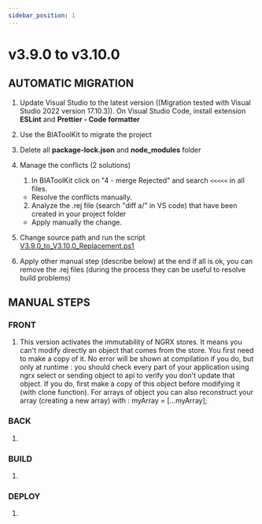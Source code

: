 ```yaml
---
sidebar_position: 1
---
```

# v3.9.0 to v3.10.0

## AUTOMATIC MIGRATION
 
1. Update Visual Studio to the latest version ((Migration tested with Visual Studio 2022 version 17.10.3)). On Visual Studio Code, install extension **ESLint** and **Prettier - Code formatter**
2. Use the BIAToolKit to migrate the project
3. Delete all **package-lock.json** and **node_modules** folder

4. Manage the conflicts (2 solutions)
   1. In BIAToolKit click on "4 - merge Rejected" and search `<<<<<` in all files.  
    * Resolve the conflicts manually.
   2. Analyze the .rej file (search "diff a/" in VS code) that have been created in your project folder
     * Apply manually the change.

5. Change source path and run the script [V3.9.0_to_V3.10.0_Replacement.ps1](./Scripts/V3.9.0_to_V3.10.0_Replacement.ps1)

6. Apply other manual step (describe below) at the end if all is ok, you can remove the .rej files (during the process they can be useful to resolve build problems)

## MANUAL STEPS
### FRONT
1. This version activates the immutability of NGRX stores. It means you can't modify directly an object that comes from the store. You first need to make a copy of it. No error will be shown at compilation if you do, but only at runtime : you should check every part of your application using ngrx select or sending object to api to verify you don't update that object. If you do, first make a copy of this object before modifying it (with clone function). For arrays of object you can also reconstruct your array (creating a new array) with : myArray = [...myArray];

### BACK
1. 

### BUILD
1. 

### DEPLOY
1. 